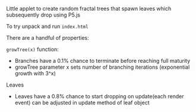 Little applet to create random fractal trees that spawn leaves which subsequently drop using P5.js 

To try unpack and run `index.html`

There are a handful of properties:

`growTree(x)` function:
- Branches have a 0.1% chance to terminate before reaching full maturity
- growTree parameter x sets number of branching iterations (exponential growth with 3^x)

Leaves
- Leaves have a 0.8% chance to start dropping on update(each render event) can be adjusted in update method of leaf object